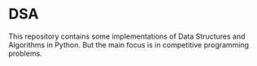 # DSA
This repository contains some implementations of Data Structures and Algorithms in Python. But the main focus is in competitive programming problems.
